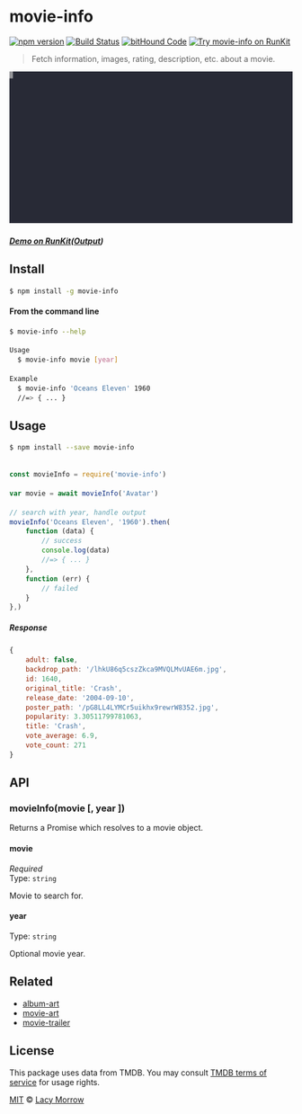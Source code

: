 # movie-info 
[![npm version](https://badge.fury.io/js/movie-info.svg)](https://badge.fury.io/js/movie-info) [![Build Status](https://travis-ci.org/lacymorrow/movie-info.svg?branch=master)](https://travis-ci.org/lacymorrow/movie-info) [![bitHound Code](https://www.bithound.io/github/lacymorrow/movie-info/badges/code.svg)](https://www.bithound.io/github/lacymorrow/movie-info) [![Try movie-info on RunKit](https://badge.runkitcdn.com/movie-info.svg)](https://npm.runkit.com/movie-info)

> Fetch information, images, rating, description, etc. about a movie.

[![movie-info](https://github.com/lacymorrow/movie-info/raw/master/demo.svg?sanitize=true)](https://github.com/lacymorrow/movie-info)

##### [Demo on RunKit](https://runkit.com/lacymorrow/movie-info)([_Output_](https://movie-info-kdbpuifpuxt8.runkit.sh/?name=Oceans+Eleven))


## Install

```bash
$ npm install -g movie-info
```


#### From the command line

```bash
$ movie-info --help

Usage
  $ movie-info movie [year]

Example
  $ movie-info 'Oceans Eleven' 1960  
  //=> { ... }
```



## Usage

```bash
$ npm install --save movie-info
```

```js

const movieInfo = require('movie-info')

var movie = await movieInfo('Avatar')

// search with year, handle output
movieInfo('Oceans Eleven', '1960').then(
    function (data) {
        // success
        console.log(data)
        //=> { ... }
    },
    function (err) {
        // failed
    }
},)

```

##### Response

```js
{
    adult: false,
    backdrop_path: '/lhkU86q5cszZkca9MVQLMvUAE6m.jpg',
    id: 1640,
    original_title: 'Crash',
    release_date: '2004-09-10',
    poster_path: '/pG8LL4LYMCr5uikhx9rewrW8352.jpg',
    popularity: 3.30511799781063,
    title: 'Crash',
    vote_average: 6.9,
    vote_count: 271
}
```


## API

### movieInfo(movie [, year ])

Returns a Promise which resolves to a movie object. 

#### movie

*Required*  
Type: `string`

Movie to search for.


#### year

Type: `string` 

Optional movie year.




## Related

* [album-art](https://github.com/lacymorrow/album-art)
* [movie-art](https://github.com/lacymorrow/movie-art)
* [movie-trailer](https://github.com/lacymorrow/movie-trailer)


## License

This package uses data from TMDB. You may consult [TMDB terms of service](https://www.themoviedb.org/documentation/api/terms-of-use) for usage rights.

[MIT](http://opensource.org/licenses/MIT) © [Lacy Morrow](http://lacymorrow.com)
